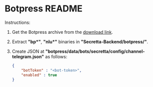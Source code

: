 # Botpress README

Instructions:
1. Get the Botpress archive from the [download link](https://botpress.com/download).
2. Extract **"bp\*"**, **"nlu\*"** binaries in **"Secretta-Backend/botpress/"**.
3. Create JSON at **"botpress/data/bots/secretta/config/channel-telegram.json"** as follows:

    ```json
    {
        "botToken" : "<bot-token>",
        "enabled" : true
    }
    ```